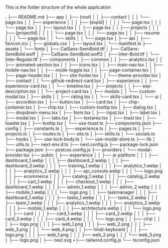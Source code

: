 This is the folder structure of the whole application

.
├── README.md
├── app
│ ├── (root)
│ │ ├── contact
│ │ │ └── page.tsx
│ │ ├── experience
│ │ │ ├── [expId]
│ │ │ │ └── page.tsx
│ │ │ └── page.tsx
│ │ ├── layout.tsx
│ │ ├── page.tsx
│ │ ├── projects
│ │ │ ├── [projectId]
│ │ │ │ └── page.tsx
│ │ │ └── page.tsx
│ │ ├── resume
│ │ │ └── page.tsx
│ │ └── skills
│ │ └── page.tsx
│ ├── api
│ ├── favicon.ico
│ ├── globals.css
│ ├── layout.tsx
│ └── manifest.ts
├── assets
│ └── fonts
│ ├── CalSans-SemiBold.ttf
│ ├── CalSans-SemiBold.woff
│ ├── CalSans-SemiBold.woff2
│ ├── Inter-Bold.ttf
│ └── Inter-Regular.ttf
├── components
│ ├── common
│ │ ├── analytics.tsx
│ │ ├── animated-section.tsx
│ │ ├── icons.tsx
│ │ ├── main-nav.tsx
│ │ ├── mobile-nav.tsx
│ │ ├── mode-toggle.tsx
│ │ ├── page-container.tsx
│ │ ├── page-header.tsx
│ │ ├── site-footer.tsx
│ │ └── theme-provider.tsx
│ ├── contact
│ │ └── github-redirect-card.tsx
│ ├── experience
│ │ ├── experience-card.tsx
│ │ └── timeline.tsx
│ ├── projects
│ │ ├── exp-description.tsx
│ │ └── project-card.tsx
│ ├── modals
│ │ └── custom-modal.tsx
│ ├── skills
│ │ ├── rating.tsx
│ │ └── skills-card.tsx
│ └── ui
│ ├── accordion.tsx
│ ├── button.tsx
│ ├── card.tsx
│ ├── chip-container.tsx
│ ├── chip.tsx
│ ├── custom-tooltip.tsx
│ ├── dialog.tsx
│ ├── dropdown-menu.tsx
│ ├── form.tsx
│ ├── input.tsx
│ ├── label.tsx
│ ├── modal.tsx
│ ├── tabs.tsx
│ ├── textarea.tsx
│ ├── toast.tsx
│ ├── toaster.tsx
│ ├── tooltip.tsx
│ └── use-toast.ts
├── components.json
├── config
│ ├── constants.ts
│ ├── experience.ts
│ ├── pages.ts
│ ├── projects.ts
│ ├── routes.ts
│ ├── site.ts
│ ├── skills.ts
│ └── socials.ts
├── hooks
│ ├── use-lock-body.ts
│ └── use-modal-store.ts
├── lib
│ └── utils.ts
├── next-env.d.ts
├── next.config.js
├── package-lock.json
├── package.json
├── postcss.config.js
├── providers
│ └── modal-provider.tsx
├── public
│ ├── experience
│ │ ├── ai-platform
│ │ │ ├── dashboard_1.webp
│ │ │ ├── dashboard_2.webp
│ │ │ ├── dashboard_3.webp
│ │ │ ├── training_1.webp
│ │ │ ├── analytics_1.webp
│ │ │ ├── analytics_2.webp
│ │ │ ├── api_console.webp
│ │ │ └── logo.png
│ │ ├── ecommerce
│ │ │ ├── catalog_1.webp
│ │ │ ├── catalog_2.webp
│ │ │ ├── cart_1.webp
│ │ │ ├── checkout_1.webp
│ │ │ ├── dashboard_1.webp
│ │ │ ├── admin_1.webp
│ │ │ ├── admin_2.webp
│ │ │ ├── mobile_1.webp
│ │ │ └── logo.png
│ │ ├── taskmanager
│ │ │ ├── dashboard_1.webp
│ │ │ ├── tasks_1.webp
│ │ │ ├── tasks_2.webp
│ │ │ ├── team_1.webp
│ │ │ ├── analytics_1.webp
│ │ │ ├── analytics_2.webp
│ │ │ ├── mobile_1.webp
│ │ │ ├── architecture.webp
│ │ │ └── logo.png
│ │ ├── card
│ │ │ ├── card_1.webp
│ │ │ ├── card_2.webp
│ │ │ ├── card_3.webp
│ │ │ ├── card_4.webp
│ │ │ └── logo.png
│ │ ├── cirql
│ │ │ ├── logo.png
│ │ │ ├── web_1.png
│ │ │ ├── web_2.png
│ │ │ ├── web_3.png
│ │ │ └── web_4.png
│ │ ├── hindi-keyboard
│ │ │ ├── logo.png
│ │ │ ├── web_1.png
│ │ │ ├── web_2.png
│ │ │ └── web_3.png
│ ├── logo.png
│ ├── next.svg
=├── tailwind.config.js
└── tsconfig.json
